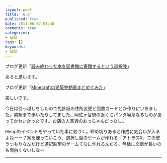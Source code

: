 ```yaml
---
layout: post
title: '6.6'
published: true
date: 2011-06-07 01:40
comments: true
categories:
- 日記
tags: []
keywords:
- 日記
---
```

ブログ更新「[読み終わった本を図書館に寄贈するという選択肢](http://d.hatena.ne.jp/soramugi/20110606/1307360206 "読み終わった本を図書館に寄贈するという選択肢")」

あると思います。

ブログ更新「[Minecraftの建築物動画まとめてみた](http://www-video-summary.tumblr.com/post/6248306030/minecraft "Minecraftの建築物動画まとめてみた")」

美しいです。

今日は引っ越しをしたので免許証の住所変更と図書カードとか作りにいきました。隣駅まで歩いたりしてました、阿佐ヶ谷駅の近くにパンダ喫茶なるものがあってかわいかったです。お店の人普通のおっちゃんだったし。

9leapのイベントをやっていた事に気づく。締め切りあると作成に気合いが入るよねーー？案を練っていこう、選択し型のゲームが作れる「アトラスX」ての使うつもりなんだけど選択肢型のゲームてなに作れるんだろ。無駄に文章が長いのも面白くないしなー

---

